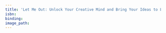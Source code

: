 ```yaml
---
title: 'Let Me Out: Unlock Your Creative Mind and Bring Your Ideas to Life'
isbn:
binding:
image_path:
---
```

